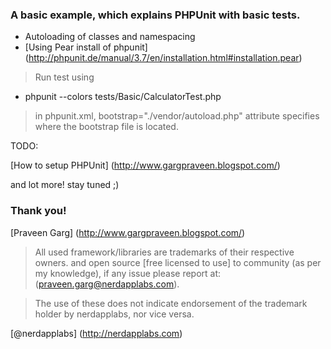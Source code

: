 
### A basic example, which explains PHPUnit with basic tests.

* Autoloading of classes and namespacing
* [Using Pear install of phpunit] (http://phpunit.de/manual/3.7/en/installation.html#installation.pear)


> Run test using
* phpunit --colors tests/Basic/CalculatorTest.php

> in phpunit.xml, bootstrap="./vendor/autoload.php" attribute specifies where the bootstrap
> file is located.


TODO:

[How to setup PHPUnit] (http://www.gargpraveen.blogspot.com/)

and lot more! stay tuned ;)

### Thank you!

[Praveen Garg] (http://www.gargpraveen.blogspot.com/)

> All used framework/libraries are trademarks of their respective owners. and open source
> [free licensed to use] to community (as per my knowledge), if any issue please report at:
> (praveen.garg@nerdapplabs.com).

> The use of these does not indicate endorsement of the trademark holder by nerdapplabs,
> nor vice versa.


[@nerdapplabs] (http://nerdapplabs.com)